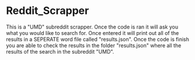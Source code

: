 # Reddit_Scrapper
This is a "UMD" subreddit scrapper. Once the code is ran it will ask you what you would like to search for. Once entered it will print out all of the results in a SEPERATE word file called "results.json". Once the code is finish you are able to check the results in the folder "results.json" where all the results of the search in the subreddit "UMD".
